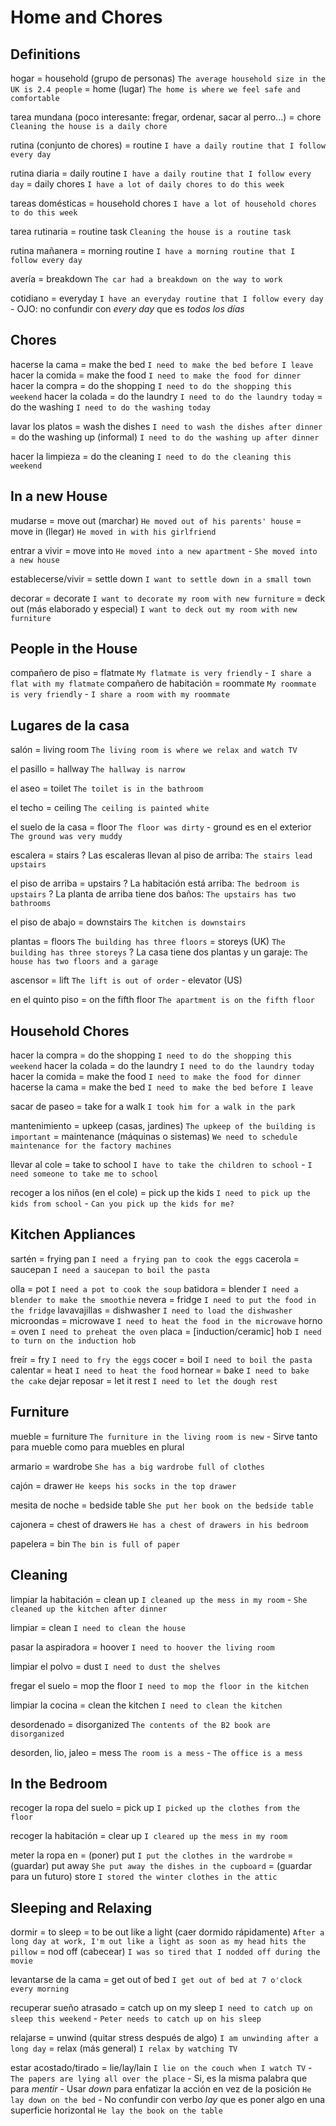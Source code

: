 # Home and Chores

## Definitions

hogar
    = household (grupo de personas) `The average household size in the UK is 2.4 people`
    = home (lugar) `The home is where we feel safe and comfortable`

tarea mundana (poco interesante: fregar, ordenar, sacar al perro...)
    = chore `Cleaning the house is a daily chore`

rutina (conjunto de chores) = routine `I have a daily routine that I follow every day`

rutina diaria
    = daily routine `I have a daily routine that I follow every day`
    = daily chores `I have a lot of daily chores to do this week`

tareas domésticas
    = household chores `I have a lot of household chores to do this week`

tarea rutinaria = routine task `Cleaning the house is a routine task`

rutina mañanera = morning routine `I have a morning routine that I follow every day`

avería = breakdown `The car had a breakdown on the way to work`

cotidiano = everyday `I have an everyday routine that I follow every day`
    - OJO: no confundir con _every day_ que es _todos los días_

## Chores

hacerse la cama = make the bed `I need to make the bed before I leave`
hacer la comida = make the food `I need to make the food for dinner`
hacer la compra = do the shopping `I need to do the shopping this weekend`
hacer la colada
    = do the laundry `I need to do the laundry today`
    = do the washing `I need to do the washing today`

lavar los platos
    = wash the dishes `I need to wash the dishes after dinner`
    = do the washing up (informal) `I need to do the washing up after dinner`

hacer la limpieza = do the cleaning `I need to do the cleaning this weekend`

## In a new House

mudarse
    = move out (marchar) `He moved out of his parents' house`
    = move in (llegar) `He moved in with his girlfriend`

entrar a vivir = move into `He moved into a new apartment` - `She moved into a new house`

establecerse/vivir = settle down `I want to settle down in a small town`

decorar
    = decorate `I want to decorate my room with new furniture`
    = deck out (más elaborado y especial) `I want to deck out my room with new furniture`

## People in the House

compañero de piso = flatmate `My flatmate is very friendly` - `I share a flat with my flatmate`
compañero de habitación = roommate `My roommate is very friendly` - `I share a room with my roommate`


## Lugares de la casa

salón = living room `The living room is where we relax and watch TV`

el pasillo = hallway `The hallway is narrow`


el aseo = toilet `The toilet is in the bathroom`

el techo = ceiling `The ceiling is painted white`

el suelo de la casa
    = floor `The floor was dirty`
       - ground es en el exterior `The ground was very muddy`

escalera = stairs
    ? Las escaleras llevan al piso de arriba: `The stairs lead upstairs`

el piso de arriba = upstairs
    ? La habitación está arriba: `The bedroom is upstairs`
    ? La planta de arriba tiene dos baños: `The upstairs has two bathrooms`

el piso de abajo = downstairs `The kitchen is downstairs`

plantas
    = floors `The building has three floors`
    = storeys (UK) `The building has three storeys`
    ? La casa tiene dos plantas y un garaje: `The house has two floors and a garage`

ascensor = lift `The lift is out of order`
    - elevator (US)

en el quinto piso = on the fifth floor `The apartment is on the fifth floor`

## Household Chores

hacer la compra = do the shopping `I need to do the shopping this weekend`
hacer la colada = do the laundry `I need to do the laundry today`
hacer la comida = make the food `I need to make the food for dinner`
hacerse la cama = make the bed `I need to make the bed before I leave`

sacar de paseo = take <sbody> for a walk `I took him for a walk in the park`

mantenimiento
    = upkeep (casas, jardines) `The upkeep of the building is important`
    = maintenance (máquinas o sistemas) `We need to schedule maintenance for the factory machines`

llevar al cole = take to school `I have to take the children to school` - `I need someone to take me to school`

recoger a los niños (en el cole) = pick up the kids `I need to pick up the kids from school` - `Can you pick up the kids for me?`

## Kitchen Appliances


sartén = frying pan `I need a frying pan to cook the eggs`
cacerola = saucepan `I need a saucepan to boil the pasta`

olla = pot `I need a pot to cook the soup`
batidora = blender `I need a blender to make the smoothie`
nevera = fridge `I need to put the food in the fridge`
lavavajillas = dishwasher `I need to load the dishwasher`
microondas = microwave `I need to heat the food in the microwave`
horno = oven `I need to preheat the oven`
placa = [induction/ceramic] hob `I need to turn on the induction hob`

freír = fry `I need to fry the eggs`
cocer = boil `I need to boil the pasta`
calentar = heat `I need to heat the food`
hornear = bake `I need to bake the cake`
dejar reposar = let it rest `I need to let the dough rest`


## Furniture

mueble = furniture `The furniture in the living room is new`
    - Sirve tanto para mueble como para muebles en plural

armario = wardrobe `She has a big wardrobe full of clothes`

cajón = drawer `He keeps his socks in the top drawer`

mesita de noche = bedside table `She put her book on the bedside table`

cajonera = chest of drawers `He has a chest of drawers in his bedroom`

papelera = bin `The bin is full of paper`

## Cleaning

limpiar la habitación
    = clean up `I cleaned up the mess in my room` - `She cleaned up the kitchen after dinner`

limpiar = clean `I need to clean the house`

pasar la aspiradora = hoover `I need to hoover the living room`

limpiar el polvo = dust `I need to dust the shelves`

fregar el suelo = mop the floor `I need to mop the floor in the kitchen`

limpiar la cocina = clean the kitchen `I need to clean the kitchen`

desordenado = disorganized `The contents of the B2 book are disorganized`

desorden, lio, jaleo = mess `The room is a mess` - `The office is a mess`

## In the Bedroom

recoger la ropa del suelo
    = pick up `I picked up the clothes from the floor`

recoger la habitación
    = clear up `I cleared up the mess in my room`

meter la ropa en
    = (poner) put `I put the clothes in the wardrobe`
    = (guardar) put away `She put away the dishes in the cupboard`
    = (guardar para un futuro) store `I stored the winter clothes in the attic`


## Sleeping and Relaxing

dormir
    = to sleep
    = to be out like a light (caer dormido rápidamente) `After a long day at work, I'm out like a light as soon as my head hits the pillow`
    = nod off (cabecear) `I was so tired that I nodded off during the movie`

levantarse de la cama = get out of bed `I get out of bed at 7 o'clock every morning`

recuperar sueño atrasado = catch up on my sleep `I need to catch up on sleep this weekend` - `Peter needs to catch up on his sleep`

relajarse
    = unwind (quitar stress después de algo) `I am unwinding after a long day`
    = relax (más general) `I relax by watching TV`

estar acostado/tirado
    = lie/lay/lain `I lie on the couch when I watch TV` - `The papers are lying all over the place`
        - Si, es la misma palabra que para _mentir_
        - Usar _down_ para enfatizar la acción en vez de la posición `He lay down on the bed`
        - No confundir con verbo _lay_ que es poner algo en una superficie horizontal `He lay the book on the table`
